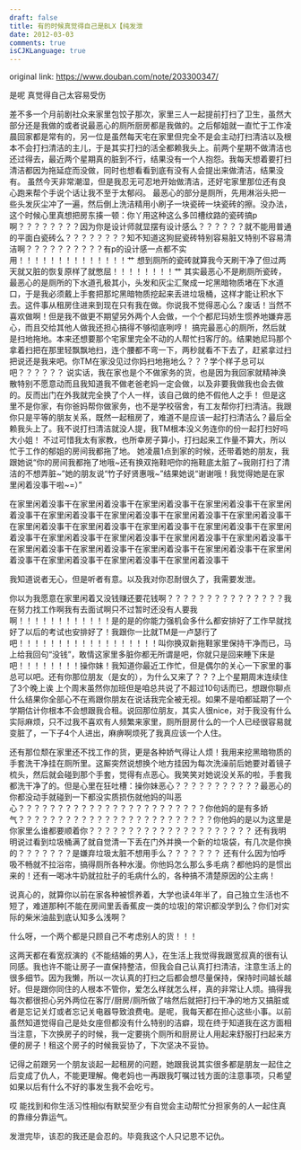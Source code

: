 ```yaml
---
draft: false
title: 有的时候真觉得自己是BLX【纯发泄
date: 2012-03-03
comments: true
isCJKLanguage: true
---
```


original link: https://www.douban.com/note/203300347/

是呢 真觉得自己太容易受伤

差不多一个月前剧社众来家里包饺子那次，家里三人一起提前打扫了卫生，虽然大部分还是我做的或者说最恶心的厕所厨房都是我做的。之后郁姐就一直忙于工作凌晨回家都是常有的，另一位是虽然每天宅在家里但完全不是会主动打扫清洁以及根本不会打扫清洁的主儿，于是其实打扫的活全都赖我头上。前两个星期不做清洁也还过得去，最近两个星期真的脏到不行，结果没有一个人抱怨。我每天想着要打扫清洁都因为拖延症而没做，同时也想看看到底有没有人会提出来做清洁，结果没有。
虽然今天非常潮湿，但是我忍无可忍地开始做清洁，还好宅家里那位还有良心跑来帮个手说个话让我不至于太郁闷。
最恶心的部分是厕所，先用淋浴头把一些头发灰尘冲了一遍，然后倒上洗洁精用小刷子一块瓷砖一块瓷砖的擦。没办法，这个时候心里真想把房东揍一顿：你丫用这种这么多凹槽纹路的瓷砖搞p啊？？？？？？？？因为你是设计师就显摆有设计感么？？？？？？就不能用普通的平面白瓷砖么？？？？？？？？知不知道这狗屁瓷砖特别容易脏又特别不容易清洁啊？？？？？？？？？？有p的设计感一点都不实用！！！！！！！！！！！！！！艹
想到厕所的瓷砖就算我今天刷干净了但过两天就又脏的恢复原样了就憋屈！！！！！！！！艹
其实最恶心不是刷厕所瓷砖，最恶心的是厕所的下水道孔极其小，头发和灰尘汇聚成一坨黑暗物质堵在下水道口，于是我必须戴上手套把那坨黑暗物质挖起来丢进垃圾桶，这样才能让积水下去。这件事从租房住进来到现在只有我在做。你说我不觉得恶心么？废话！当然不喜欢做啊！但是我不做更不期望另外两个人会做，一个个都尼玛娇生惯养地嫌弃恶心，而且交给其他人做我还担心搞得不够彻底咧哼！
搞完最恶心的厕所，然后就是扫地拖地。本来还想要那个宅家里完全不动的人帮忙扫客厅的。结果她尼玛那个拿着扫把在那里轻飘飘地扫，连个腰都不弯一下，两秒就看不下去了，赶紧拿过扫把说还是我来吧。你TM在家没见过你妈扫地拖地么？？？学个样子总可以吧？？？？？？
说实话，我在家也是个不做家务的货，也是因为我回家就精神涣散特别不愿意动而且我知道我不做老爸老妈一定会做，以及非要我做我也会去做的。反而出门在外我就完全换了个人一样，该自己做的绝不假他人之手！
但是这里不是你家，有你爸妈帮你做家务，也不是学校宿舍，有工友帮你打扫清洁。我跟你只是平等的朋友关系，既然一起租房了，难道不是应该一起打扫清洁么？最后全赖我头上了。我不说打扫清洁就没人提，我TM根本没义务连你的份一起打扫好吗大小姐！
不过可惜我太有家教，也所幸房子算小，打扫起来工作量不算大，所以忙于工作的郁姐的房间我都拖了地。
她凌晨1点到家的时候，还带着她的朋友，我跟她说“你的房间我都拖了地哦~还有换双拖鞋吧你的拖鞋底太脏了~我刚打扫了清洁的不想弄脏~”她的朋友说“竹子好贤惠哦~”结果她说“谢谢哦！我觉得她是在家里闲着没事干啦~=）”

在家里闲着没事干在家里闲着没事干在家里闲着没事干在家里闲着没事干在家里闲着没事干在家里闲着没事干在家里闲着没事干在家里闲着没事干在家里闲着没事干在家里闲着没事干在家里闲着没事干在家里闲着没事干在家里闲着没事干在家里闲着没事干在家里闲着没事干在家里闲着没事干在家里闲着没事干在家里闲着没事干在家里闲着没事干在家里闲着没事干在家里闲着没事干在家里闲着没事干在家里闲着没事干在家里闲着没事干在家里闲着没事干在家里闲着没事干

我知道说者无心，但是听者有意。以及我对你忍耐很久了，我需要发泄。

你以为我愿意在家里闲着又没钱赚还要花钱啊？？？？？？？？？？？？？？？我在努力找工作啊我有去面试啊只不过暂时还没有人要我啊！！！！！！！！！！！！是的是的你能力强机会多什么都安排好了工作早就找好了以后的考试也安排好了！我跟你一比就TM是一卢瑟行了吧！！！！！！！！！！！！！！！！！！叫你换双新拖鞋家里保持干净而已，马上给我回句“没钱”，敢情这家里多脏你都无所谓是吧，你就只是回来睡下床是吧！！！！！！！！操你妹！我知道你最近工作忙，但是偶尔的关心一下家里的事总可以吧。还有你那位朋友（是女的），为什么又来了？？？上个星期周末连续住了3个晚上诶 上个周末虽然你加班但是咱总共说了不超过10句话而已，想跟你聊点什么结果你全部心不在焉跟你朋友在说话我完全被无视。如果不是咱都延期了一个学期估计你根本不会想跟我合租。说回那位朋友，其实人很nice，对于我没有什么实际麻烦，只不过我不喜欢有人频繁来家里，厕所厨房什么的一个人已经很容易就变脏了，一下子4个人进出，麻痹啊烦死了我真应该一个人住。

还有那位颓在家里还不找工作的货，更是各种娇气得让人烦！我用来挖黑暗物质的手套洗干净挂在厕所里。这厮突然说想换个地方挂因为每次洗澡前后她要对着镜子梳头，然后就会碰到那个手套，觉得有点恶心。我笑笑对她说没关系的啦，手套我都洗干净了的。但是心里在狂吐槽：操你妹恶心？？？？？？？？？？？最恶心的你都没动手就碰到一下都没实质损伤就他妈的叫恶心？？？？？？？？？？？？？？？？？？？？？？？？你他妈的是有多娇气？？？？？？？？？？？？？？？？？？？？？？？？？你他妈的是以为这里是你家里么谁都要顺着你？？？？？？？？？？？？？？？？？？？？？
还有我明明说过看到垃圾桶满了就自觉清一下丢在门外并换一个新的垃圾袋，有几次是你换的？？？？？？？是嫌弃垃圾太脏不想用手么？？？？？？？
还有什么因为怕呼吸不畅就不拉浴帘，搞得厕所各种水漫。你他妈怎么那么多毛病？都他妈的是惯出来的！还有一喝冰牛奶就拉肚子的毛病什么的，各种搞不清楚原因的公主病！

说真心的，就算你以前在家各种被惯养着，大学也读4年半了，自己独立生活也不短了，难道那种\[不能在房间里丢香蕉皮一类的垃圾\]的常识都没学到么？你们对实际的柴米油盐到底认知多么浅啊？

什么呀，一个两个都是只顾自己不考虑别人的货！！！

这两天都在看宽叔演的《不能结婚的男人》，在生活上我觉得我跟宽叔真的很有认同感。我也许不能让房子一直保持整洁，但我会自己认真打扫清洁，注意生活上的很多细节。因为我懒，所以一次认真的打扫之后都会想尽量保持，保持时间越长越好。但是跟你同住的人根本不管你，爱怎么样就怎么样，真的非常让人烦。搞得我每次都很担心另外两位在客厅/厨房/厕所做了啥然后就把打扫干净的地方又搞脏或者是忘记关灯或者忘记关电器导致浪费电。是呢，我每天都在担心这些小事。以前虽然知道觉得自己是处女座但都没有什么特别的洁癖，现在终于知道我在这方面相当注意，下次换房子的时候，我一定要挑个厕所和厨房让人用起来舒服打扫起来方便的房子！租这个房子的时候我妥协了，下次坚决不妥协。

记得之前跟另一个朋友谈起一起租房的问题，她跟我说其实很多都是朋友一起住之后变成了仇人，不能更理解。俺老妈也一再跟我叮嘱过钱方面的注意事项，只希望如果以后有什么不好的事发生我不会吃亏。

哎 能找到和你生活习性相似有默契至少有自觉会主动帮忙分担家务的人一起住真的靠缘分靠运气。

发泄完毕，该忍的我还是会忍的。毕竟我这个人只记恩不记仇。

